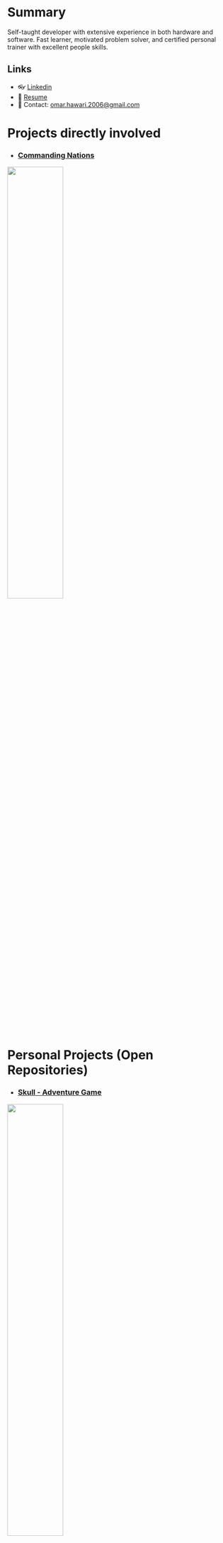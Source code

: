 # Summary

Self-taught developer with extensive experience in both hardware and software. Fast learner, motivated problem solver, and certified personal trainer with excellent people skills.

## Links

- 👓 [Linkedin](https://www.linkedin.com/in/omar-hawari-akuna/)
- 🎫 [Resume](https://docs.google.com/document/d/19_92Gm4z_LhE1GvXo8DJK6osjPzEzuXVnxhr9cl2ILg/edit?usp=sharing)
- 💬 Contact: omar.hawari.2006@gmail.com

# Projects directly involved

- ### [Commanding Nations]([https://lussa.io/](https://store.steampowered.com/app/1527070/Commanding_Nations/))

<a href="[https://lussa.io/](https://store.steampowered.com/app/1527070/Commanding_Nations/)">
  <img src="https://github.com/MasterZ0/MasterZ0/assets/64444068/5149d116-a3cd-4fc0-a358-cdc1e03e714b" width="50%"/>
</a>

# Personal Projects (Open Repositories)

- ### [Skull - Adventure Game](https://github.com/MasterZ0/Skull)

 <a href="https://github.com/MasterZ0/Skull">
  <img src="https://user-images.githubusercontent.com/64444068/198894962-3a09c6af-783c-46b2-ad9b-d004a463ccef.png" width="50%">
 </a>

- ### [Traffic Jam Minigame](https://github.com/MasterZ0/Traffic-Jam-Minigame)


<a href="https://github.com/MasterZ0/Traffic-Jam-Minigame">
  <img src="https://github.com/Z3-Studio/Traffic-Jam-Minigame/assets/64444068/754b45c2-a94e-4238-9e3d-980276af6fbf" width="50%"/>
</a>

- ### [Zelda Ocarina of Time - Gameplay Replica](https://github.com/MasterZ0/Zelda-OFT-Replica)

<a href="https://github.com/MasterZ0/Zelda-OFT-Replica">
  <img src="https://user-images.githubusercontent.com/64444068/212131916-d3cdc8f9-1ead-494a-bb6e-78b62a41ebb1.png" width="50%"/>
</a>

- ### [Vehicle Traffic](https://github.com/MasterZ0/VehicleTraffic)
 
<a href="https://github.com/MasterZ0/VehicleTraffic">
  <img src="https://user-images.githubusercontent.com/64444068/232619605-9d3fb620-0553-4119-bded-73a1398f54b5.png" width="50%"/>
</a>

- ### [Top Down RPG - Character Customization](https://github.com/MasterZ0/Top-Down-RPG)
 
<a href="https://github.com/MasterZ0/Top-Down-RPG">
  <img src="https://user-images.githubusercontent.com/64444068/234120382-c1d02e8d-3e97-49c2-8aab-26b452597597.gif" width="50%"/>
</a>

- ### [Infinity - Mobile Puzzle](https://github.com/MasterZ0/Infinity)

<a href="https://github.com/MasterZ0/Infinity">
  <img src="https://user-images.githubusercontent.com/64444068/138524196-08574d3a-40de-4d18-a9d7-e62234d16c59.png" width="20%"/>
</a>

- ### [UI Mobile Responsive](https://github.com/MasterZ0/UI-Mobile-Responsive)

<a href="https://github.com/MasterZ0/UI-Mobile-Responsive">
  <img src="https://user-images.githubusercontent.com/64444068/212227895-b23ae425-cbce-491a-96c8-9be433d0bb1a.png" width="40%"/>
</a>

- ### [Cinematic FPS](https://github.com/MasterZ0/Cinematic-FPS)

<a href="https://github.com/MasterZ0/Cinematic-FPS">
  <img src="https://user-images.githubusercontent.com/64444068/212184394-d7175f18-846e-4ab2-9382-b020633880cb.png" width="40%"/>
</a>

- ### [Space Invaders - Replica](https://github.com/MasterZ0/SpaceInvaders)

<a href="https://github.com/MasterZ0/SpaceInvaders">
  <img src="https://user-images.githubusercontent.com/64444068/117709340-2f878f00-b1a7-11eb-8efe-8e319210b03c.png" width="50%"/>
</a>

See more projects in my portfolio

# Extra

Currently I am creating a tool as my own venture which will be available soon

<div class="row" align="center">
  <img src="https://user-images.githubusercontent.com/64444068/234759819-d1551567-22d3-4f2a-b3f5-feaddf5bd24b.gif" width="49%">
  <img src="https://user-images.githubusercontent.com/64444068/232954650-b59f80fa-65b7-49c6-9352-e1ead28bd6ab.png" width="49%">
</div>


<!-- More ideas
## Tools and Libraries

### Integrate Odin in NodeCanvas

<a href="https://github.com/MasterZ0/OdinTree">
  <img align="center" src="https://github-readme-stats.vercel.app/api/pin/?username=MasterZ0&repo=OdinTree&theme=dark" />
</a>
-->
